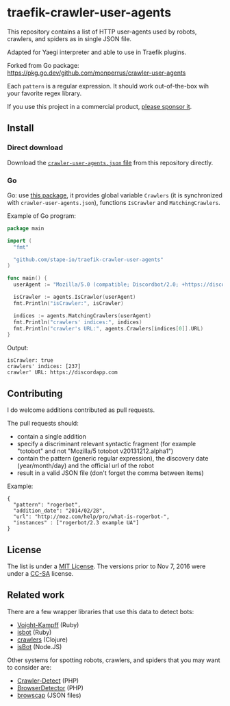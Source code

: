 # traefik-crawler-user-agents

This repository contains a list of HTTP user-agents used by robots, crawlers, and spiders as in single JSON file.

Adapted for Yaegi interpreter and able to use in Traefik plugins.

Forked from Go package: <https://pkg.go.dev/github.com/monperrus/crawler-user-agents>

Each `pattern` is a regular expression. It should work out-of-the-box wih your favorite regex library.

If you use this project in a commercial product, [please sponsor it](https://github.com/sponsors/monperrus).

## Install

### Direct download

Download the [`crawler-user-agents.json` file](https://raw.githubusercontent.com/monperrus/crawler-user-agents/master/crawler-user-agents.json) from this repository directly.

### Go

Go: use [this package](https://pkg.go.dev/github.com/monperrus/crawler-user-agents),
it provides global variable `Crawlers` (it is synchronized with `crawler-user-agents.json`),
functions `IsCrawler` and `MatchingCrawlers`.

Example of Go program:

```go
package main

import (
  "fmt"

  "github.com/stape-io/traefik-crawler-user-agents"
)

func main() {
  userAgent := "Mozilla/5.0 (compatible; Discordbot/2.0; +https://discordapp.com)"

  isCrawler := agents.IsCrawler(userAgent)
  fmt.Println("isCrawler:", isCrawler)

  indices := agents.MatchingCrawlers(userAgent)
  fmt.Println("crawlers' indices:", indices)
  fmt.Println("crawler's URL:", agents.Crawlers[indices[0]].URL)
}
```

Output:

```
isCrawler: true
crawlers' indices: [237]
crawler' URL: https://discordapp.com
```

## Contributing

I do welcome additions contributed as pull requests.

The pull requests should:

* contain a single addition
* specify a discriminant relevant syntactic fragment (for example "totobot" and not "Mozilla/5 totobot v20131212.alpha1")
* contain the pattern (generic regular expression), the discovery date (year/month/day) and the official url of the robot
* result in a valid JSON file (don't forget the comma between items)

Example:

    {
      "pattern": "rogerbot",
      "addition_date": "2014/02/28",
      "url": "http://moz.com/help/pro/what-is-rogerbot-",
      "instances" : ["rogerbot/2.3 example UA"]
    }

## License

The list is under a [MIT License](https://opensource.org/licenses/MIT). The versions prior to Nov 7, 2016 were under a [CC-SA](http://creativecommons.org/licenses/by-sa/3.0/) license.

## Related work

There are a few wrapper libraries that use this data to detect bots:

* [Voight-Kampff](https://github.com/biola/Voight-Kampff) (Ruby)
* [isbot](https://github.com/Hentioe/isbot) (Ruby)
* [crawlers](https://github.com/Olical/crawlers) (Clojure)
* [isBot](https://github.com/omrilotan/isbot) (Node.JS)

Other systems for spotting robots, crawlers, and spiders that you may want to consider are:

* [Crawler-Detect](https://github.com/JayBizzle/Crawler-Detect) (PHP)
* [BrowserDetector](https://github.com/mimmi20/BrowserDetector) (PHP)
* [browscap](https://github.com/browscap/browscap) (JSON files)
